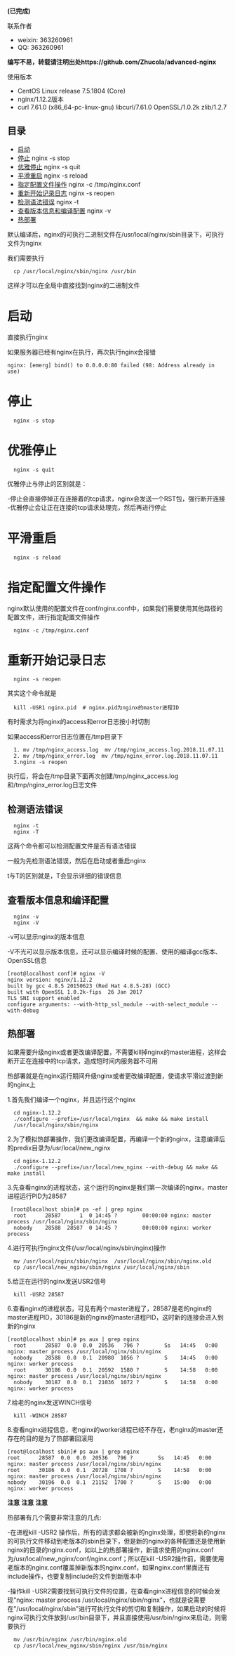 **(已完成)**

联系作者
- weixin: 363260961
- QQ: 363260961

**编写不易，转载请注明出处https://github.com/Zhucola/advanced-nginx**

使用版本
- CentOS Linux release 7.5.1804 (Core)
- nginx/1.12.2版本
- curl 7.61.0 (x86_64-pc-linux-gnu) libcurl/7.61.0 OpenSSL/1.0.2k zlib/1.2.7

## 目录
* [启动](#启动)
* [停止](#停止)
    nginx -s stop
* [优雅停止](#优雅停止)
    nginx -s quit
* [平滑重启](#平滑重启)
    nginx -s reload
* [指定配置文件操作](#指定配置文件操作)
    nginx -c /tmp/nginx.conf
* [重新开始记录日志](#重新开始记录日志)
    nginx -s reopen
* [检测语法错误](#检测语法错误)
    nginx -t 
* [查看版本信息和编译配置](#查看版本信息和编译配置)
    nginx -v
* [热部署](#热部署)

默认编译后，nginx的可执行二进制文件在/usr/local/nginx/sbin目录下，可执行文件为nginx

我们需要执行
```
  cp /usr/local/nginx/sbin/nginx /usr/bin
```

这样才可以在全局中直接找到nginx的二进制文件

# 启动

直接执行nginx

如果服务器已经有nginx在执行，再次执行nginx会报错
```
nginx: [emerg] bind() to 0.0.0.0:80 failed (98: Address already in use)
```
# 停止
```
  nginx -s stop
```
# 优雅停止
```
  nginx -s quit
```

优雅停止与停止的区别就是：

-停止会直接停掉正在连接着的tcp请求，nginx会发送一个RST包，强行断开连接
-优雅停止会让正在连接的tcp请求处理完，然后再进行停止

# 平滑重启
```
  nginx -s reload
```

# 指定配置文件操作
nginx默认使用的配置文件在conf/nginx.conf中，如果我们需要使用其他路径的配置文件，进行指定配置文件操作
```
  nginx -c /tmp/nginx.conf
```

# 重新开始记录日志
```
  nginx -s reopen
```
其实这个命令就是
```
  kill -USR1 nginx.pid  # nginx.pid为nginx的master进程ID
```

有时需求为将nginx的access和error日志按小时切割

如果access和error日志位置在/tmp目录下

```
  1. mv /tmp/nginx_access.log  mv /tmp/nginx_access.log.2018.11.07.11
  2. mv /tmp/nginx_error.log  mv /tmp/nginx_error.log.2018.11.07.11
  3.nginx -s reopen
```
执行后，将会在/tmp目录下面再次创建/tmp/nginx_access.log和/tmp/nginx_error.log日志文件

## 检测语法错误
```
  nginx -t
  nginx -T
```
这两个命令都可以检测配置文件是否有语法错误

一般为先检测语法错误，然后在启动或者重启nginx

t与T的区别就是，T会显示详细的错误信息

## 查看版本信息和编译配置
```
  nginx -v
  nginx -V
```
-v可以显示nginx的版本信息

-V不光可以显示版本信息，还可以显示编译时候的配置、使用的编译gcc版本、OpenSSL信息
```
[root@localhost conf]# nginx -V
nginx version: nginx/1.12.2
built by gcc 4.8.5 20150623 (Red Hat 4.8.5-28) (GCC) 
built with OpenSSL 1.0.2k-fips  26 Jan 2017
TLS SNI support enabled
configure arguments: --with-http_ssl_module --with-select_module --with-debug
```

## 热部署
如果需要升级nginx或者更改编译配置，不需要kill掉nginx的master进程，这样会断开正在连接中的tcp请求，造成短时间内服务器不可用

热部署就是在nginx运行期间升级nginx或者更改编译配置，使请求平滑过渡到新的nginx上

1.首先我们编译一个nginx，并且运行这个nginx
```
  cd nginx-1.12.2
  ./configure --prefix=/usr/local/nginx  && make && make install
  /usr/local/nginx/sbin/nginx
```
2.为了模拟热部署操作，我们更改编译配置，再编译一个新的nginx，注意编译后的predix目录为/usr/local/new_nginx
```
  cd nginx-1.12.2
  ./configure --prefix=/usr/local/new_nginx --with-debug && make && make install
```
3.先查看nginx的进程状态，这个运行的nginx是我们第一次编译的nginx，master进程运行PID为28587
```
 [root@localhost sbin]# ps -ef | grep nginx
  root      28587      1  0 14:45 ?        00:00:00 nginx: master process /usr/local/nginx/sbin/nginx
  nobody    28588  28587  0 14:45 ?        00:00:00 nginx: worker process
```
4.进行可执行nginx文件(/usr/local/nginx/sbin/nginx)操作
```
  mv /usr/local/nginx/sbin/nginx  /usr/local/nginx/sbin/nginx.old
  cp /usr/local/new_nginx/sbin/nginx /usr/local/nginx/sbin
```

5.给正在运行的nginx发送USR2信号
```
  kill -USR2 28587
```

6.查看nginx的进程状态，可见有两个master进程了，28587是老的nginx的master进程PID，30186是新的nginx的master进程PID，这时新的连接会进入到新的nginx
```
[root@localhost sbin]# ps aux | grep nginx
  root      28587  0.0  0.0  20536   796 ?        Ss   14:45   0:00 nginx: master process /usr/local/nginx/sbin/nginx
  nobody    28588  0.0  0.1  20980  1056 ?        S    14:45   0:00 nginx: worker process
  root      30186  0.0  0.1  20592  1580 ?        S    14:58   0:00 nginx: master process /usr/local/nginx/sbin/nginx
  nobody    30187  0.0  0.1  21036  1072 ?        S    14:58   0:00 nginx: worker process
```
7.给老的nginx发送WINCH信号
```
  kill -WINCH 28587
```
8.查看nginx进程信息，老nginx的worker进程已经不存在，老nginx的master还存在的目的是为了热部署回滚用
```
[root@localhost sbin]# ps aux | grep nginx
root      28587  0.0  0.0  20536   796 ?        Ss   14:45   0:00 nginx: master process /usr/local/nginx/sbin/nginx
root      30186  0.0  0.1  20728  1708 ?        S    14:58   0:00 nginx: master process /usr/local/nginx/sbin/nginx
nobody    30196  0.0  0.1  21152  1700 ?        S    15:00   0:00 nginx: worker process
```

**注意**
**注意**
**注意**

热部署有几个需要非常注意的几点:

-在进程kill -USR2 操作后，所有的请求都会被新的nginx处理，即使将新的nginx的可执行文件移动到老版本的sbin目录下，但是新的nginx的各种配置还是使用新nginx的目录的nginx.conf，如以上的热部署操作，新请求使用的nginx.conf为/usr/local/new_nginx/conf/nginx.conf；所以在kill -USR2操作前，需要使用老版本的nginx.conf覆盖掉新版本的nginx.conf，如果nginx.conf里面还有include操作，也要复制include的文件到新版本中

-操作kill -USR2需要找到可执行文件的位置，在查看nginx进程信息的时候会发现"nginx: master process /usr/local/nginx/sbin/nginx"，也就是说需要在"/usr/local/nginx/sbin"进行可执行文件的剪切和复制操作，如果启动的时候将nginx可执行文件放到/usr/bin目录下，并且直接使用/usr/bin/nginx来启动，则需要执行
```
  mv /usr/bin/nginx /usr/bin/nginx.old 
  cp /usr/local/new_nginx/sbin/nginx /usr/bin/nginx
```
